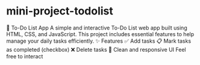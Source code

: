 # mini-project-todolist
📝 To-Do List App A simple and interactive To-Do List web app built using HTML, CSS, and JavaScript. This project includes essential features to help manage your daily tasks efficiently.  ✨ Features ✅ Add tasks  📋 Mark tasks as completed (checkbox)  ❌ Delete tasks  🧹 Clean and responsive UI  Feel free to interact
